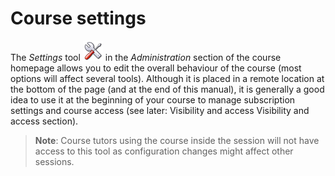 # Course settings

The _Settings_ tool ![](../../.gitbook/assets/graphics320.png) in the _Administration_ section of the course homepage allows you to edit the overall behaviour of the course \(most options will affect several tools\). Although it is placed in a remote location at the bottom of the page \(and at the end of this manual\), it is generally a good idea to use it at the beginning of your course to manage subscription settings and course access \(see later: Visibility and access Visibility and access section\).

> **Note**: Course tutors using the course inside the session will not have access to this tool as configuration changes might affect other sessions.

